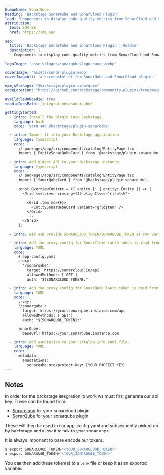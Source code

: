 ```yaml
---
humanName: SonarQube
heading: 'Backstage SonarQube and SonarCloud Plugin'
lead: 'Components to display code quality metrics from SonarCloud and SonarQube.'
attribution:
  text: SDA-SE
  href: https://sda.se/

seo:
  title: 'Backstage SonarQube and SonarCloud Plugin | Roadie'
  description: |
    Components to display code quality metrics from SonarCloud and SonarQube.

logoImage: 'assets/logos/sonarqube/logo-sonar.webp'

coverImage: 'assets/sonar-plugin.webp'
coverImageAlt: 'A screenshot of the SonarQube and SonarCloud plugin.'

npmjsPackage: "@backstage/plugin-sonarqube"
codeLocation: "https://github.com/backstage/community-plugins/tree/main/workspaces/sonarqube/plugins/sonarqube"

availableOnRoadie: true
roadieDocsPath: /integrations/sonarqube/

gettingStarted:
  - intro: Install the plugin into Backstage.
    language: bash
    code: 'yarn add @backstage/plugin-sonarqube'

  - intro: Import it into your Backstage application.
    language: typescript
    code: |
      // packages/app/src/components/catalog/EntityPage.tsx
      import { EntitySonarQubeCard } from '@backstage/plugin-sonarqube';

  - intro: Add Widget API to your Backstage instance.
    language: typescript
    code: |
      // packages/app/src/components/catalog/EntityPage.tsx
      import { SonarQubeCard } from '@backstage/plugin-sonarqube';

      const OverviewContent = ({ entity }: { entity: Entity }) => (
        <Grid container spacing={3} alignItems="stretch">
          ...
          <Grid item md={6}>
            <EntitySonarQubeCard variant="gridItem" />
          </Grid>
          ...
        </Grid>
      );

  - intro: Get and provide SONARCLOUD_TOKEN/SONARQUBE_TOKEN as env variables (see Notes on how to generate these values)

  - intro: Add the proxy config for SonarCloud (auth token is read from the environment variables)
    language: YAML
    code: |
      # app-config.yaml
      proxy:
        '/sonarqube':
          target: https://sonarcloud.io/api
          allowedMethods: ['GET']
          auth: "${SONARCLOUD_TOKEN}:"

  - intro: Add the proxy config for SonarQube (auth token is read from the environment variables)
    language: YAML
    code: |
      proxy:
      '/sonarqube':
        target: https://your.sonarqube.instance.com/api
        allowedMethods: ['GET']
        auth: "${SONARQUBE_TOKEN}:"

      sonarQube:
        baseUrl: https://your.sonarqube.instance.com

  - intro: Add annotation to your catalog-info.yaml file.
    language: YAML
    code: |
      metadata:
        annotations:
          sonarqube.org/project-key: [YOUR_PROJECT_KEY]
---
```


## Notes

In order for the backstage integration to work we must first generate our api key. These can be found from:
 * [Sonarcloud](https://sonarcloud.io/account/security) for your sonarcloud plugin
 * [SonarQube](https://docs.sonarqube.org/latest/user-guide/user-token/) for your sonarqube plugin

These will then be used in our app-config.yaml and subsequently picked up by backstage and allow it to talk to your sonar apps.

It is always important to base encode our tokens.

``` bash
$ export SONARCLOUD_TOKEN="<YOUR_SONARCLOUD_TOKEN>"
$ export SONARQUBE_TOKEN="<YOUR_SONARQUBE_TOKEN>"
```

You can then add these token(s) to a `.env` file or keep it as an exported variable.
